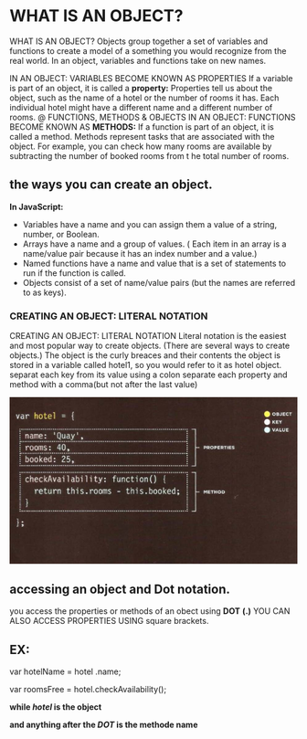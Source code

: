 # WHAT IS AN OBJECT? 
WHAT IS AN OBJECT? Objects group together a set of variables and functions to create a model of a something you would recognize from the real world. In an object, variables and functions take on new names. 

IN AN OBJECT: VARIABLES BECOME KNOWN AS PROPERTIES If a variable is part of an object, it is called a **property:** Properties tell us about the object, such as the name of a hotel or the number of rooms it has. Each individual hotel might have a different name and a different number of rooms. @ FUNCTIONS, METHODS & OBJECTS IN AN OBJECT: FUNCTIONS BECOME KNOWN AS **METHODS:** If a function is part of an object, it is called a method. Methods represent tasks that are associated with the object. For example, you can check how many rooms are available by subtracting the number of booked rooms from t he total number of rooms.
## the ways you can create an object.

**In JavaScript:**
*  Variables have a name and you can assign them a value of a string, number, or Boolean. 
*  Arrays have a name and a group of values. ( Each item in an array is a name/value pair because it has an index number and a value.)
* Named functions have a name and value that is a set of statements to run if the function is called.
*  Objects consist of a set of name/value pairs (but the names are referred to as keys). 

### CREATING AN OBJECT: LITERAL NOTATION 
CREATING AN OBJECT: LITERAL NOTATION 
Literal notation is the easiest and most popular way to create objects. (There are several ways to create objects.) 
The object is the curly breaces and their
contents the object is stored in a variable called hotel1,
so you would refer to it as hotel object.
separat each key from its value using a colon separate each property and method with a comma(but not after the last value)

![object](Screenshot.png)

## accessing an object and Dot notation.
you access the properties or methods of an obect using **DOT** **(.)** YOU CAN ALSO ACCESS PROPERTIES USING square brackets.

## EX:
var hotelName = hotel .name;

var roomsFree = hotel.checkAvailability();

**while *hotel* is the object**

**and anything after the *DOT* is the methode name**  